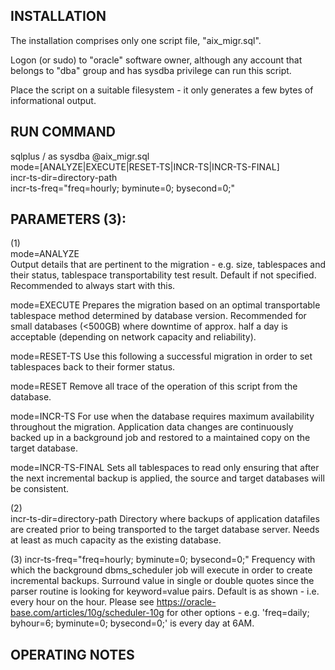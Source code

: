 INSTALLATION
------------
The installation comprises only one script file, "aix_migr.sql". 

Logon (or sudo) to "oracle" software owner, although any account that belongs to "dba" group and has sysdba
privilege can run this script.

Place the script on a suitable filesystem - it only generates a few bytes of informational output.


RUN COMMAND                         
-----------
                         
sqlplus / as sysdba @aix_migr.sql \
    mode=[ANALYZE|EXECUTE|RESET-TS|INCR-TS|INCR-TS-FINAL] \
    incr-ts-dir=directory-path \
    incr-ts-freq="freq=hourly; byminute=0; bysecond=0;"
                         
PARAMETERS (3):
---------------           
(1)           
mode=ANALYZE   
  Output details that are pertinent to the migration - e.g. size, tablespaces and their status, tablespace transportability test result. Default if not specified. 
  Recommended to always start with this.
  
mode=EXECUTE
  Prepares the migration based on an optimal transportable tablespace method determined by database version. 
  Recommended for small databases (<500GB) where downtime of approx. half a day is acceptable (depending on network capacity and reliability).

mode=RESET-TS
  Use this following a successful migration in order to set tablespaces back to their former status.

mode=RESET
  Remove all trace of the operation of this script from the database.
  
mode=INCR-TS
  For use when the database requires maximum availability throughout the migration. 
  Application data changes are continuously backed up in a background job and restored to a maintained copy on the target database.
                     
mode=INCR-TS-FINAL
  Sets all tablespaces to read only ensuring that after the next incremental backup is applied, the source and target databases will be consistent.

                     
(2)                         
incr-ts-dir=directory-path
  Directory where backups of application datafiles are created prior to being transported to the target database server.
  Needs at least as much capacity as the existing database.
                         
(3)
incr-ts-freq="freq=hourly; byminute=0; bysecond=0;"
  Frequency with which the background dbms_scheduler job will execute in order to create incremental backups.
  Surround value in single or double quotes since the parser routine is looking for keyword=value pairs.
  Default is as shown - i.e. every hour on the hour. Please see https://oracle-base.com/articles/10g/scheduler-10g for other 
  options - e.g. 'freq=daily; byhour=6; byminute=0; bysecond=0;' is every day at 6AM.
  
  
OPERATING NOTES
---------------
